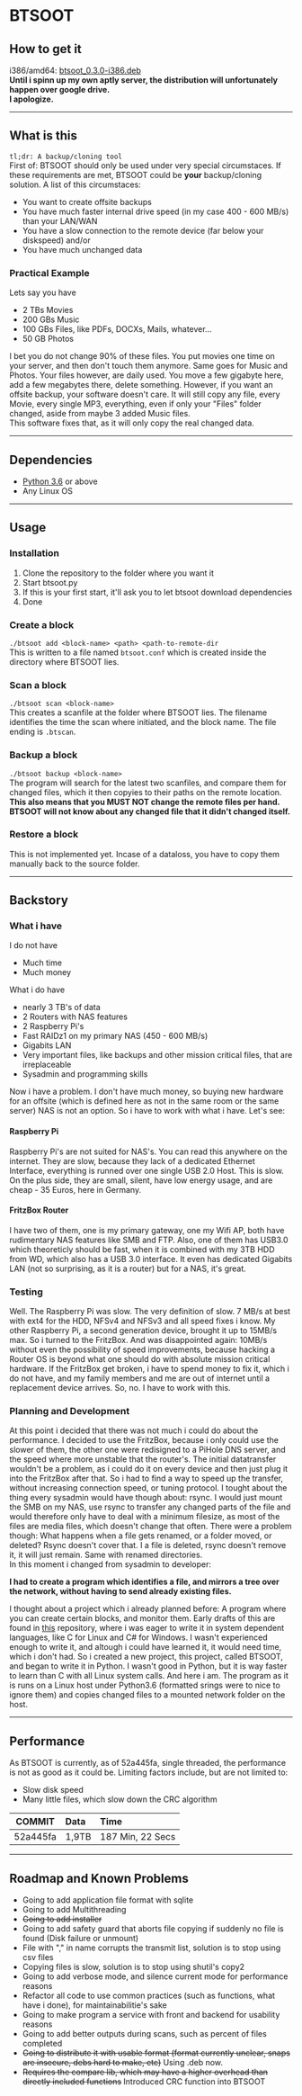 # BTSOOT
## How to get it
i386/amd64: [btsoot_0.3.0-i386.deb](https://drive.google.com/open?id=0B2sQy9J1YjgJbHBEcm5DbjFKWjA)  
**Until i spinn up my own aptly server, the distribution will unfortunately happen over google drive.  
I apologize.**

---

## What is this
`tl;dr: A backup/cloning tool`  
First of: BTSOOT should only be used under very special circumstaces. If these requirements are
met, BTSOOT could be **your** backup/cloning solution. A list of this circumstaces:
- You want to create offsite backups
- You have much faster internal drive speed (in my case 400 - 600 MB/s) than your LAN/WAN
- You have a slow connection to the remote device (far below your diskspeed) and/or
- You have much unchanged data

### Practical Example
Lets say you have
- 2 TBs Movies
- 200 GBs Music
- 100 GBs Files, like PDFs, DOCXs, Mails, whatever...
- 50 GB Photos

I bet you do not change 90% of these files. You put movies one time on your server, 
and then don't touch them anymore. Same goes for Music and Photos. Your files however,
are daily used. You move a few gigabyte here, add a few megabytes there, delete something.
However, if you want an offsite backup, your software doesn't care. It will still copy any file,
every Movie, every single MP3, everything, even if only your "Files" folder changed, aside from 
maybe 3 added Music files.  
This software fixes that, as it will only copy the real changed data.

---

## Dependencies
- [Python 3.6](https://python.org) or above
- Any Linux OS

---

## Usage
### Installation
1. Clone the repository to the folder where you want it
2. Start btsoot.py
3. If this is your first start, it'll ask you to let btsoot download dependencies
4. Done

### Create a block
`./btsoot add <block-name> <path> <path-to-remote-dir`  
This is written to a file named `btsoot.conf` which is created inside the directory where BTSOOT lies.

### Scan a block
`./btsoot scan <block-name>`  
This creates a scanfile at the folder where BTSOOT lies. The filename identifies the time the scan 
where initiated, and the block name. The file ending is `.btscan`.

### Backup a block
`./btsoot backup <block-name>`  
The program will search for the latest two scanfiles, and compare them for changed files, which it then copyies to their
paths on the remote location.  
**This also means that you MUST NOT change the remote files per hand. BTSOOT will not know about any changed file that it didn't changed itself.**

### Restore a block
This is not implemented yet. Incase of a dataloss, you have to copy them manually back to the source folder.

---

## Backstory
### What i have
I do not have
- Much time
- Much money

What i do have
- nearly 3 TB's of data
- 2 Routers with NAS features
- 2 Raspberry Pi's
- Fast RAIDz1 on my primary NAS (450 - 600 MB/s)
- Gigabits LAN
- Very important files, like backups and other mission critical files, that are irreplaceable
- Sysadmin and programming skills

Now i have a problem. I don't have much money, so buying new hardware for an offsite 
(which is defined here as not in the same room or the same server) NAS is not an option.
So i have to work with what i have. Let's see:
#### Raspberry Pi
Raspberry Pi's are not suited for NAS's. You can read this anywhere on the internet.
They are slow, because they lack of a dedicated Ethernet Interface, everything is runned over
one single USB 2.0 Host. This is slow. On the plus side, they are small, silent, have low energy
usage, and are cheap - 35 Euros, here in Germany.
#### FritzBox Router
I have two of them, one is my primary gateway, one my Wifi AP, both have rudimentary NAS features like SMB and FTP.
Also, one of them has USB3.0 which theoreticly should be fast, when it is combined with my 3TB HDD from WD, which also has 
a USB 3.0 interface. It even has dedicated Gigabits LAN (not so surprising, as it is a router) but for a NAS, it's great.  
### Testing
Well. The Raspberry Pi was slow. The very definition of slow. 7 MB/s at best with ext4 for the HDD, NFSv4 and NFSv3
and all speed fixes i know. My other Raspberry Pi, a second generation device, brought it up to 15MB/s max. So i turned to the FritzBox.
And was disappointed again: 10MB/s without even the possibility of speed improvements, because hacking a Router OS is beyond what one should do
with absolute mission critical hardware. If the FritzBox get broken, i have to spend money to fix it, which i do not have, and my family members and me
are out of internet until a replacement device arrives. So, no. I have to work with this. 
### Planning and Development
At this point i decided that there was not much i could do about the performance.
I decided to use the FritzBox, because i only could use the slower of them, the other one were redisigned to a PiHole DNS server, and the speed 
where more unstable that the router's. The initial datatransfer wouldn't be a problem, as i could do it on every device and then just 
plug it into the FritzBox after that. So i had to find a way to speed up the transfer, without increasing connection speed, or tuning protocol.
I tought about the thing every sysadmin would have though about: rsync. I would just mount the SMB on my NAS, use rsync to transfer any changed parts of the file
and would therefore only have to deal with a minimum filesize, as most of the files are media files, which doesn't change that often. There were a problem though:
What happens when a file gets renamed, or a folder moved, or deleted? Rsync doesn't cover that. I a file is deleted, rsync doesn't remove it, it will just remain.
Same with renamed directories.  
In this moment i changed from sysadmin to developer:  

**I had to create a program which identifies a file, and mirrors a tree over the network, without having to send already existing files.**  

I thought about a project which i already planned before: A program where you can create certain blocks, and monitor them.
Early drafts of this are found in [this](https://git.paukra.com/open-source/backup) repository, where i was eager to write it in system dependent languages, like C
for Linux and C# for Windows. I wasn't experienced enough to write it, and altough i could have learned it, it would need time, which i don't had.
So i created a new project, this project, called BTSOOT, and began to write it in Python.
I wasn't good in Python, but it is way faster to learn than C with all Linux system calls. And here i am. The program as it is runs on a Linux host under Python3.6 (formatted srings
were to nice to ignore them) and copies changed files to a mounted network folder on the host.

---

## Performance
As BTSOOT is currently, as of 52a445fa, single threaded, the performance is not as good as it could be. Limiting factors include, but are not limited to:
- Slow disk speed
- Many little files, which slow down the CRC algorithm

|  COMMIT  | Data   |  Time             |  
| -------- | :----- | :---------------- |  
| 52a445fa | 1,9TB  |  187 Min, 22 Secs |  

---

## Roadmap and Known Problems  
- Going to add application file format with sqlite
- Going to add Multithreading
- ~~Going to add installer~~
- Going to add safety guard that aborts file copying if suddenly no file is found (Disk failure or unmount)
- File with "," in name corrupts the transmit list, solution is to stop using csv files
- Copying files is slow, solution is to stop using shutil's copy2
- Going to add verbose mode, and silence current mode for performance reasons
- Refactor all code to use common practices (such as functions, what have i done), for maintainabilitie's sake
- Going to make program a service with front and backend for usability reasons
- Going to add better outputs during scans, such as percent of files completed
- ~~Going to distribute it with usable format (format currently unclear, snaps are insecure, debs hard to make, etc)~~ Using .deb now.
- ~~Requires the compare lib, which may have a higher overhead than directly included functions~~ Introduced CRC function into BTSOOT